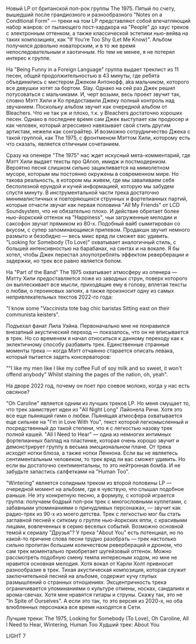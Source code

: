 Новый LP от британской поп-рок группы The 1975. Пятый по счету, вышедший после грандиозного и разнообразного "Notes on a Conditional Form" — треки на том LP представляют собой впечатляющий набор жанров: от пылающего пост-хардкора на "People" до хаус треков с электронным оттенком, а также классической эстетики нью-вейва на таких композициях, как "If You’re Too Shy (Let Me Know)". Альбом получился довольно новаторским, и в то же время непоследовательным и хаотичным. Но тем не менее, я не потерял интерес к группе.

На "Being Funny in a Foreign Language" группа выдает треклист из 11 песен, общей продолжительностью в 43 минуты, где ребята объединились с мистером Джеком Антонофф, aka мальчиком, которого все девушки хотят за бортом. Slay. Однако на сей раз Джек решил потусоваться с мальчиками. И, черт возьми, весь проект звучит так, словно Мэтт Хили и Ко предоставили Джеку полный контроль над звучанием. Поскольку альбом звучит как очередной альбом от Bleachers. Что не так уж и плохо, т.к. у Bleachers достаточно хороших песен. Однако в последнее время сам Джек выступает как продюсер и как человек, который агрессивно навязывает свой стиль другим артистам, нежели как сонграйтер. И возможно сотрудничество Джека с такой группой, как The 1975, с фронтменом Мэттом Хили, которому есть что сказать, является отличным сочетанием.

Сразу на опенере "The 1975" нас ждет искусный мета-комментарий, где Мэтт Хили выдает тексты про QAnon, имидж и постмодернизм. Вероятно песня слишком сильно зацикливается на мимолетном мусоре, которым мы постоянно окружены в современном мире. Но такова реальность, в котором мы живем, где мы заваливаем себя бесполезной ерундой и кучей информацией, которую мы забудем спустя минуту. В инструментальной части трека достаточно минималистичных и повторяющихся струнных и фортепианных партий, которые отчасти звучат как первая половина "All My Friends" от LCD Soundsystem, что не обязательно плохо. И действие обретает более нью-йоркский оттенок на "Happiness", чьи загруженные мелодии и саксофон звучат прямиком из 80-х. Подобный вайб сымитирован со вкусом, с супер запоминающимся припевом. Продакшн звучит немного размыто и безобидно — весь микс вряд ли сможет вас удивить. "Looking for Somebody (To Love)" охватывает аналогичный стиль, с большей интенсивностью на барабанах, на синтах и на вокале. Я бы хотел, чтобы Джек перестал злоупотреблять эффектом реверберации и задержки, но трек все равно является бопом.

На "Part of the Band" The 1975 охватывает атмосферу из опенера — Мэтту Хили предоставляется ложе из заводных струн, поверх которого он выплескивает все мысли, приходящие ему в голову, вплетая тексты о любви, о героиновых запоях, а также произносит одну из самых непривлекательных текстов 2022-го года:

"I know some "Vaccinista tote bag chic baristas
Sitting east on their communista keisters".

Подъехал фанат Лила Уэйна. Первоначально мне не понравился внезапный акустический переход — показалось, что он не вписывается в трек. Но со временем я начал относиться к данному переходу как к эклектичному способу разбавить трек. Единственные странные моменты трека — когда Мэтт отчаянно старается описать левака, который пытается задеть консерваторов:

""I like my men like I like my coffee
Full of soy milk and so sweet, it won't offend anybody"
Whilst staining the pages of the nation, oh, yeah".

На дворе 2022 год, почему он поет про соевое молоко, когда у нас есть овсяное?

"Oh Caroline" является одним из лучших треков LP. Но меня смущает то, что трек заимствует идеи из "All Night Long" Лайонела Ричи. Хотя это все еще пьянящий гимн о любви. Пьянящая атмосфера охватывается еще сильнее на "I'm in Love With You", текст которой легкомысленный и посредственный до такой степени, что я с легкостью назову трек полной кашей. "All I Need to Hear" — одна из немногих интимных фортепианных баллад на пластинке, которая очень хорошо звучит и демонстрирует группу в весьма эмоциональном плане. От трека исходят нотки блюза, а также нотки Леннона. Если вы не являетесь сентиментальным человеком, то трек вряд ли вас сможет удивить. Но если вы достаточно сентиментальны, то это нейтронная бомба. И не забудьте запастись салфетками на "Human Too".

"Wintering" является солидным треком из второй половины LP — очередной момент на альбоме, где я чувствую, что слышал подобное раньше. Не эту конкретную песню, а формулу, с которой играется группа: получаем бодрый поп-рок трек с многословными куплетами, с забавными упоминаниями о причудливых персонажах, — звучит как радио-трек из 90-х из моего детства. Трек с легкостью мог бы стать заглавной песней к ситкому о группе нью-йоркских яппи, с красивыми лицами, вовлеченных в серию веселых событий. Возможно основной темой к сериалу "Друзья"? У трека "About You" есть потенциал, но по какой-то причине слова песни трудно разобрать — трек настолько сильно пропитан большим количеством ревербераций и дроном, что сам трек моментально приобретает шугейзовый оттенок. Можно рассмотреть подобную смену темпа интересным ходом, но мне не нравится основная мелодия. Хотя вокал от Карли Холт привносит разнообразие в трек. Тихая акустическая композиция, которая служит заключительной песней на альбоме, содержит кучу глупых размышлений о странных отношениях. Эксцентричность трека ограничивается упоминаниями о культуре отмены, носках, сандалиях и арома-свечах. Хотя мне нравятся гитары и струны. Скажу так, это не "In Spite of Ourselves". А если это так, то это версия из 2020-х, но оба влюбленных персонажа все время находятся в Сети.

Лучшие треки: The 1975, Looking for Somebody (To Love), Oh Caroline,
All I Need to Hear, Wintering, Human Too
Худший трек: About You

LIGHT 7
